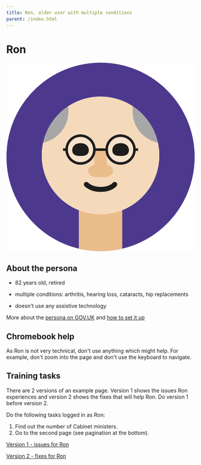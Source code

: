 ```yaml
---
title: Ron, older user with multiple conditions
parent: /index.html
---
```


# Ron

<div><img src="../images/persona-avatars/ron.png" class="profile" alt="" /></div>


## About the persona

* 82 years old, retired

* multiple conditions: arthritis, hearing loss, cataracts, hip replacements

* doesn't use any assistive technology

More about the [persona on GOV.UK](https://www.gov.uk/government/publications/understanding-disabilities-and-impairments-user-profiles/ron-older-user-with-multiple-conditions) and [how to set it up](../setup/chromebook.html#ron)


## Chromebook help

As Ron is not very technical, don't use anything which might help. For example, don't zoom into the page and don't use the keyboard to navigate.


## Training tasks

There are 2 versions of an example page. Version 1 shows the issues Ron experiences and version 2 shows the fixes that will help Ron. Do version 1 before version 2.

Do the following tasks logged in as Ron:

1. Find out the number of Cabinet ministers.
2. Go to the second page (see pagination at the bottom).

[Version 1 - issues for Ron](bad.html)

[Version 2 - fixes for Ron](good.html)
